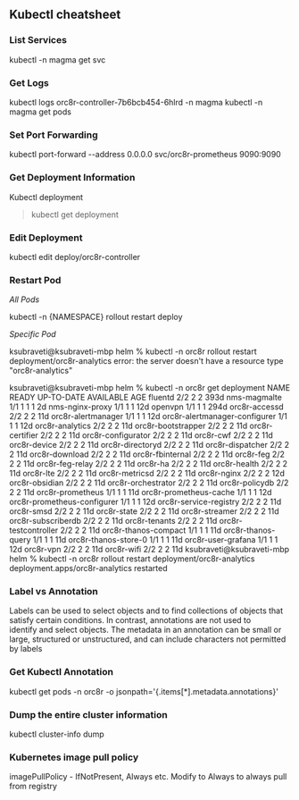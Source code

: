 ## Kubectl cheatsheet

### List Services
kubectl -n magma get svc

### Get Logs
kubectl logs orc8r-controller-7b6bcb454-6hlrd -n magma
kubectl -n magma get pods

### Set Port Forwarding
kubectl port-forward --address 0.0.0.0 svc/orc8r-prometheus 9090:9090

### Get Deployment Information
Kubectl deployment
> kubectl get deployment

### Edit Deployment
kubectl edit deploy/orc8r-controller

### Restart Pod
*All Pods*

kubectl -n {NAMESPACE} rollout restart deploy
 
*Specific Pod*

ksubraveti@ksubraveti-mbp helm % kubectl -n orc8r rollout restart deployment/orc8r-analytics
error: the server doesn't have a resource type "orc8r-analytics"

ksubraveti@ksubraveti-mbp helm % kubectl -n orc8r get deployment
NAME                            READY   UP-TO-DATE   AVAILABLE   AGE
fluentd                         2/2     2            2           393d
nms-magmalte                    1/1     1            1           1	2d
nms-nginx-proxy                 1/1     1            1           12d
openvpn                         1/1     1            1           294d
orc8r-accessd                   2/2     2            2           11d
orc8r-alertmanager              1/1     1            1           12d
orc8r-alertmanager-configurer   1/1     1            1           12d
orc8r-analytics                 2/2     2            2           11d
orc8r-bootstrapper              2/2     2            2           11d
orc8r-certifier                 2/2     2            2           11d
orc8r-configurator              2/2     2            2           11d
orc8r-cwf                       2/2     2            2           11d
orc8r-device                    2/2     2            2           11d
orc8r-directoryd                2/2     2            2           11d
orc8r-dispatcher                2/2     2            2           11d
orc8r-download                  2/2     2            2           11d
orc8r-fbinternal                2/2     2            2           11d
orc8r-feg                       2/2     2            2           11d
orc8r-feg-relay                 2/2     2            2           11d
orc8r-ha                        2/2     2            2           11d
orc8r-health                    2/2     2            2           11d
orc8r-lte                       2/2     2            2           11d
orc8r-metricsd                  2/2     2            2           11d
orc8r-nginx                     2/2     2            2           12d
orc8r-obsidian                  2/2     2            2           11d
orc8r-orchestrator              2/2     2            2           11d
orc8r-policydb                  2/2     2            2           11d
orc8r-prometheus                1/1     1            1           11d
orc8r-prometheus-cache          1/1     1            1           12d
orc8r-prometheus-configurer     1/1     1            1           12d
orc8r-service-registry          2/2     2            2           11d
orc8r-smsd                      2/2     2            2           11d
orc8r-state                     2/2     2            2           11d
orc8r-streamer                  2/2     2            2           11d
orc8r-subscriberdb              2/2     2            2           11d
orc8r-tenants                   2/2     2            2           11d
orc8r-testcontroller            2/2     2            2           11d
orc8r-thanos-compact            1/1     1            1           11d
orc8r-thanos-query              1/1     1            1           11d
orc8r-thanos-store-0            1/1     1            1           11d
orc8r-user-grafana              1/1     1            1           12d
orc8r-vpn                       2/2     2            2           11d
orc8r-wifi                      2/2     2            2           11d
ksubraveti@ksubraveti-mbp helm % kubectl -n orc8r rollout restart deployment/orc8r-analytics
deployment.apps/orc8r-analytics restarted

### Label vs Annotation
Labels can be used to select objects and to find collections of objects that satisfy certain conditions. 
In contrast, annotations are not used to identify and select objects. The metadata in an annotation can 
be small or large, structured or unstructured, and can include characters not permitted by labels

### Get Kubectl Annotation
kubectl get pods -n orc8r -o jsonpath='{.items[*].metadata.annotations}'

### Dump the entire cluster information
kubectl cluster-info dump

### Kubernetes image pull policy 
imagePullPolicy - IfNotPresent, Always etc. Modify to Always to always pull from registry


